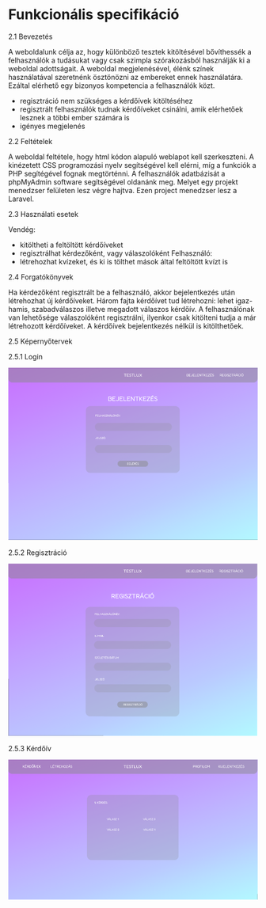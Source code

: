 # Funkcionális specifikáció

2.1 Bevezetés

A weboldalunk célja az, hogy különböző tesztek kitöltésével bővíthessék a felhasználók a tudásukat vagy csak szimpla szórakozásból használják ki a weboldal adottságait.
A weboldal megjelenésével, élénk színek használatával szeretnénk ösztönözni az embereket ennek használatára.
Ezáltal elérhető egy bizonyos kompetencia a felhasználók közt.
- regisztráció nem szükséges a kérdőívek kitöltéséhez
- regisztrált felhasználók tudnak kérdőíveket csinálni, amik elérhetőek lesznek a többi ember számára is
- igényes megjelenés

2.2 Feltételek

A weboldal feltétele, hogy html kódon alapuló weblapot kell szerkeszteni. A kinézetett CSS programozási nyelv segítségével kell elérni, míg a funkciók a PHP 
segítégével fognak megtörténni. A felhasználók adatbázisát a phpMyAdmin software segítségével oldanánk meg. Melyet egy projekt menedzser felületen lesz végre hajtva. Ezen project menedzser lesz a Laravel.

2.3 Használati esetek

Vendég:
  - kitöltheti a feltöltött kérdőíveket
  - regisztrálhat kérdezőként, vagy válaszolóként
Felhasználó:
  - létrehozhat kvízeket, és ki is tölthet mások által feltöltött kvízt is

2.4 Forgatókönyvek

Ha kérdezőként regisztrált be a felhasználó, akkor bejelentkezés után létrehozhat új kérdőíveket. Három fajta kérdőívet tud létrehozni: lehet igaz-hamis, szabadválaszos illetve megadott válaszos kérdőív. A felhasználónak van lehetősége válaszolóként regisztrálni, ilyenkor csak kitölteni tudja a már létrehozott kérdőíveket.
A kérdőívek bejelentkezés nélkül is kitölthetőek. 

2.5 Képernyőtervek

  2.5.1 Login
  
  
  ![My Image](Képernyőtervek/Log.png)
  
  2.5.2 Regisztráció
   
  ![My Image](Képernyőtervek/Reg.png)
  
  2.5.3 Kérdőív
   
  ![My Image](Képernyőtervek/quiz.png)


